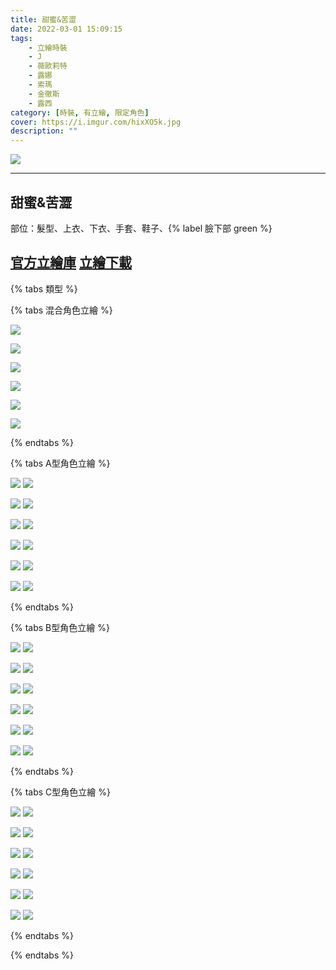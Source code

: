 ```yaml
---
title: 甜蜜&苦澀
date: 2022-03-01 15:09:15
tags:
    - 立繪時裝
    - J
    - 薇歐莉特
    - 露娜
    - 索瑪
    - 金徹斯
    - 露西
category: [時裝, 有立繪, 限定角色]
cover: https://i.imgur.com/hixXO5k.jpg
description: ""
---
```


![](https://i.imgur.com/hixXO5k.jpg)

---
## 甜蜜&苦澀


部位：髮型、上衣、下衣、手套、鞋子、{% label 臉下部 green %}

[官方立繪庫](https://closers.nexon.com/Pds/FanSiteKit)
[立繪下載](https://closers.vod.nexoncdn.co.kr/site/fansitekit/Closers_FansiteKit_Bitter&Sweet_210225_abqqt.zip)
---

{% tabs 類型 %}
<!-- tab 混搭立繪-->
{% tabs 混合角色立繪 %}
<!-- tab J -->
![](https://i.imgur.com/EJTcvsz.jpg)
<!-- endtab -->
<!-- tab 薇歐莉特(Violet) -->
![](https://i.imgur.com/px2PEB2.jpg)
<!-- endtab -->
<!-- tab 露娜(Luna) -->
![](https://i.imgur.com/LrL8SjO.jpg)
<!-- endtab -->
<!-- tab 索瑪(Soma) -->
![](https://i.imgur.com/PB5Covq.jpg)
<!-- endtab -->
<!-- tab 徹斯(Chulsoo)-->
![](https://i.imgur.com/OZcPiuV.jpg)
<!-- endtab -->
<!-- tab 露西(Lucy)-->
![](https://i.imgur.com/ycobjzl.jpg)
<!-- endtab -->
{% endtabs %}
<!-- endtab -->

<!-- tab A型-->
{% tabs A型角色立繪 %}
<!-- tab J-->
![](https://i.imgur.com/SaGNqmP.jpg)
![](https://i.imgur.com/DjddN9G.png)
<!-- endtab -->
<!-- tab 薇歐莉特(Violet)-->
![](https://i.imgur.com/Qj8nIB4.jpg)
![](https://i.imgur.com/OYPnUkt.png)
<!-- endtab -->
<!-- tab 露娜(Luna)-->
![](https://i.imgur.com/OP1YrQd.jpg)
![](https://i.imgur.com/4Rv8kKl.png)
<!-- endtab -->
<!-- tab 索瑪(Soma) -->
![](https://i.imgur.com/SQA0q43.jpg)
![](https://i.imgur.com/3U2B6q9.png)
<!-- endtab -->
<!-- tab 徹斯(Chulsoo)-->
![](https://i.imgur.com/b0Uqo23.jpg)
![](https://i.imgur.com/shCjW5b.png)
<!-- endtab -->
<!-- tab 露西(Lucy)-->
![](https://i.imgur.com/DSvsJa4.jpg)
![](https://i.imgur.com/02IoKO7.png)
<!-- endtab -->
{% endtabs %}
<!-- endtab -->

<!-- tab B型-->
{% tabs B型角色立繪 %}
<!-- tab J-->
![](https://i.imgur.com/Pkh4UBw.jpg)
![](https://i.imgur.com/14eqdfR.png)
<!-- endtab -->
<!-- tab 薇歐莉特(Violet)-->
![](https://i.imgur.com/NYK0Z9A.jpg)
![](https://i.imgur.com/YCYgkz1.png)
<!-- endtab -->
<!-- tab 露娜(Luna)-->
![](https://i.imgur.com/s4vIvWO.jpg)
![](https://i.imgur.com/23HGGrG.png)
<!-- endtab -->
<!-- tab 索瑪(Soma) -->
![](https://i.imgur.com/NRnsZFa.jpg)
![](https://i.imgur.com/EJyFug3.png)
<!-- endtab -->
<!-- tab 徹斯(Chulsoo)-->
![](https://i.imgur.com/0lZWYno.jpg)
![](https://i.imgur.com/AovvSNE.png)
<!-- endtab -->
<!-- tab 露西(Lucy)-->
![](https://i.imgur.com/hENXH4x.jpg)
![](https://i.imgur.com/gUsDfsE.png)
<!-- endtab -->
{% endtabs %}
<!-- endtab -->

<!-- tab C型-->
{% tabs C型角色立繪 %}
<!-- tab J-->
![](https://i.imgur.com/VLoXsCI.jpg)
![](https://i.imgur.com/JQYRjZa.png)
<!-- endtab -->
<!-- tab 薇歐莉特(Violet)-->
![](https://i.imgur.com/IcE7AcN.jpg)
![](https://i.imgur.com/bjpDeiK.png)
<!-- endtab -->
<!-- tab 露娜(Luna)-->
![](https://i.imgur.com/HDxrwu9.jpg)
![](https://i.imgur.com/4HmgmLv.png)
<!-- endtab -->
<!-- tab 索瑪(Soma) -->
![](https://i.imgur.com/Iltnxqp.jpg)
![](https://i.imgur.com/eZTKQhL.png)
<!-- endtab -->
<!-- tab 徹斯(Chulsoo)-->
![](https://i.imgur.com/UaVISOI.jpg)
![](https://i.imgur.com/eblq2Y6.png)
<!-- endtab -->
<!-- tab 露西(Lucy)-->
![](https://i.imgur.com/uyikgQV.jpg)
![](https://i.imgur.com/GgosLqU.png)
<!-- endtab -->
{% endtabs %}
<!-- endtab -->

{% endtabs %}
